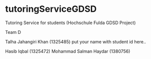 # tutoringServiceGDSD
Tutoring Service for students (Hochschule Fulda GDSD Project)


Team D

Talha Jahangiri Khan (1325485)
put your name with student id here..

Hasib Iqbal (1325472)
Mohammad Salman Haydar (1380756)
